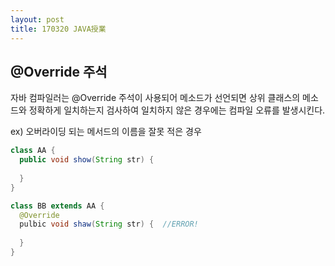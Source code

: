 ```yaml
---
layout: post
title: 170320 JAVA授業
---
```


## @Override 주석
자바 컴파일러는 @Override 주석이 사용되어 메소드가 선언되면 상위 클래스의 메소드와 정확하게 일치하는지 검사하여 일치하지 않은 경우에는 컴파일 오류를 발생시킨다.

ex) 오버라이딩 되는 메서드의 이름을 잘못 적은 경우     

```java
class AA {
  public void show(String str) {
  
  }
}

class BB extends AA {
  @Override
  pulbic void shaw(String str) {  //ERROR!
  
  }
}
```
